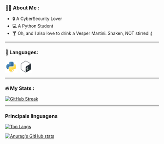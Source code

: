###  :technologist: About Me :

- :lock: A CyberSecurity Lover
- :computer: A Python Student
- :cocktail: Oh, and I also love to drink a Vesper Martini. Shaken, NOT stirred ;)

---
### :tea: Languages:
<div>
  <img src= "https://github.com/devicons/devicon/blob/master/icons/python/python-original.svg" title="Python" alt="Python" width="40" height="40"/>&nbsp;
  <img src = "https://github.com/devicons/devicon/blob/master/icons/bash/bash-original.svg" title="Shell" alt="Shell" width="40" height="40"/>&nbsp;
  
</div>

---
### :fire: My Stats :
[![GitHub Streak](https://github-readme-streak-stats.herokuapp.com?user=FlickaKingsman&theme=dracula&hide_border=true)](https://git.io/streak-stats)

---
### Principais linguagens
[![Top Langs](https://github-readme-stats.vercel.app/api/top-langs/?username=FlickaKingsman&layout=compact&theme=vision-friendly-dark)](https://github.com/FlickaKingsman/github-readme-stats)

[![Anurag's GitHub stats](https://github-readme-stats.vercel.app/api?username=FlickaKingsman&count_private=true&show_icons=true&theme=dracula)](https://github.com/FlickaKingsman/github-readme-stats)

<!--
**FlickaKingsman/FlickaKingsman** is a ✨ _special_ ✨ repository because its `README.md` (this file) appears on your GitHub profile.

Here are some ideas to get you started:

###


- 🔭 I’m currently working on ...
- 🌱 I’m currently learning ...
- 👯 I’m looking to collaborate on ...
- 🤔 I’m looking for help with ...
- 💬 Ask me about ...
- 📫 How to reach me: ...
- 😄 Pronouns: ...
- ⚡ Fun fact: ...
-->
